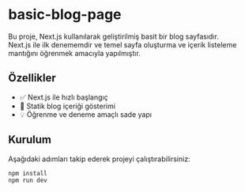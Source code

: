 # basic-blog-page

Bu proje, Next.js kullanılarak geliştirilmiş basit bir blog sayfasıdır.  
Next.js ile ilk denememdir ve temel sayfa oluşturma ve içerik listeleme mantığını öğrenmek amacıyla yapılmıştır.

## Özellikler

- ✅ Next.js ile hızlı başlangıç
- 📝 Statik blog içeriği gösterimi
- 💡 Öğrenme ve deneme amaçlı sade yapı

## Kurulum

Aşağıdaki adımları takip ederek projeyi çalıştırabilirsiniz:

```bash
npm install
npm run dev
